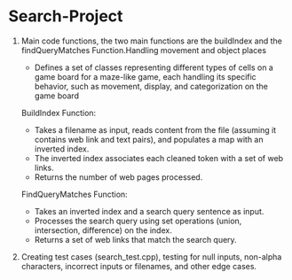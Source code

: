 # Search-Project
1. Main code functions, the two main functions are the buildIndex and the findQueryMatches Function.Handling movement and object places
   
   - Defines a set of classes representing different types of cells on a game board for a maze-like game, each handling its specific behavior, such as movement, display, and categorization on the game board
   
   BuildIndex Function:
      - Takes a filename as input, reads content from the file (assuming it contains web link and text pairs), and populates a map with an inverted index.
      - The inverted index associates each cleaned token with a set of web links.
      - Returns the number of web pages processed.
    
    FindQueryMatches Function:
      - Takes an inverted index and a search query sentence as input.
      - Processes the search query using set operations (union, intersection, difference) on the index.
      - Returns a set of web links that match the search query.
        
3. Creating test cases (search_test.cpp), testing for null inputs, non-alpha characters, incorrect inputs or filenames, and other edge cases.
